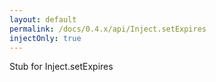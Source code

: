 ```yaml
---
layout: default
permalink: /docs/0.4.x/api/Inject.setExpires
injectOnly: true
---
```

Stub for Inject.setExpires